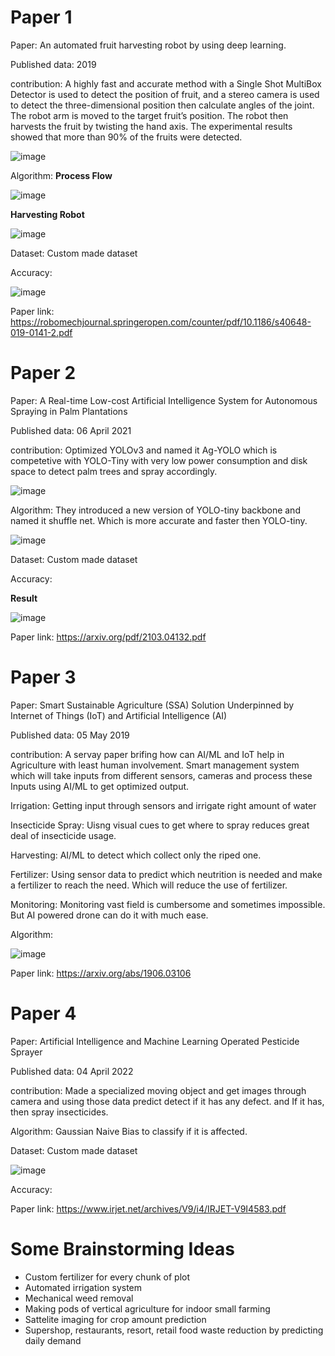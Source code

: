 # Paper 1

Paper: An automated fruit harvesting robot by using deep learning. <br>

Published data: 2019 <br>

contribution:  A highly fast and accurate method with a Single Shot MultiBox Detector is used to detect the position of fruit, and a stereo camera is used to detect the three-dimensional position then calculate angles of the joint. The robot arm is moved to the target fruit’s position. The robot then harvests the fruit by twisting the hand axis. The experimental results showed that more than 90% of the fruits were detected. <br>

![image](./images/harvest_2Ddetection_.png)


Algorithm: 
**Process Flow**

![image](./images/fruit_harvesting_processflow.png)

**Harvesting Robot**

![image](./images/harvesting.png)

Dataset: Custom made dataset

Accuracy: 

![image](./images/harvesting_result.png)

Paper link: https://robomechjournal.springeropen.com/counter/pdf/10.1186/s40648-019-0141-2.pdf


# Paper 2
Paper: A Real-time Low-cost Artificial Intelligence System for Autonomous Spraying in Palm Plantations

Published data: 06 April 2021

contribution: Optimized YOLOv3 and named it Ag-YOLO which is competetive with YOLO-Tiny with very low power consumption and disk space to detect palm trees and spray accordingly.

![image](./images/spray_visualize.png)

Algorithm: They introduced a new version of YOLO-tiny backbone and named it shuffle net. Which is more accurate and faster then YOLO-tiny.

![image](./images/spray_algo.png)

Dataset: Custom made dataset

Accuracy: 

**Result**

![image](./images/spray_result.png)

Paper link: https://arxiv.org/pdf/2103.04132.pdf

# Paper 3

Paper: Smart Sustainable Agriculture (SSA) Solution Underpinned by Internet of Things (IoT) and Artificial Intelligence (AI)

Published data: 05 May 2019

contribution: A servay paper brifing how can AI/ML and IoT help in Agriculture with least human involvement. Smart management system which will take inputs from different sensors, cameras and process these Inputs using AI/ML to get optimized output.

Irrigation: Getting input through sensors and irrigate right amount of water

Insecticide Spray: Uisng visual cues to get where to spray reduces great deal of insecticide usage.

Harvesting: AI/ML to detect which collect only the riped one.

Fertilizer: Using sensor data to predict which neutrition is needed and make a fertilizer to reach 
the need. Which will reduce the use of fertilizer.

Monitoring: Monitoring vast field is cumbersome and sometimes impossible. But AI powered drone can do it with much ease.

Algorithm:

![image](./images/ssa.png)

Paper link: https://arxiv.org/abs/1906.03106




# Paper 4

Paper: Artificial Intelligence and Machine Learning Operated Pesticide Sprayer

Published data: 04 April 2022

contribution: Made a specialized moving object and get images through camera and using those data predict detect if it has any defect. and If it has, then spray insecticides.

Algorithm: Gaussian Naive Bias to classify if it is affected.

Dataset: Custom made dataset

![image](./images/aiml.png)

Accuracy: 

Paper link: https://www.irjet.net/archives/V9/i4/IRJET-V9I4583.pdf

# Some Brainstorming Ideas
- Custom fertilizer for every chunk of plot
- Automated irrigation system
- Mechanical weed removal
- Making pods of vertical agriculture for indoor small farming
- Sattelite imaging for crop amount prediction
- Supershop, restaurants, resort, retail food waste reduction by predicting daily demand
